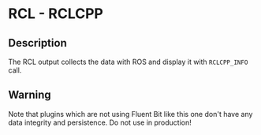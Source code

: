 # RCL - RCLCPP

## Description

The RCL output collects the data with ROS and display it with `RCLCPP_INFO` call.

## Warning
Note that plugins which are not using Fluent Bit like this one don't have any data integrity and persistence. Do not use in production!

